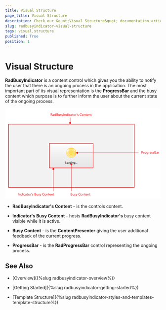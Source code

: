 ```yaml
---
title: Visual Structure
page_title: Visual Structure
description: Check our &quot;Visual Structure&quot; documentation article for the RadBusyIndicator {{ site.framework_name }} control.
slug: radbusyindicator-visual-structure
tags: visual,structure
published: True
position: 1
---
```


# Visual Structure

__RadBusyIndicator__ is a content control which gives you the ability to notify the user that there is an ongoing process in the application. The most important part of its visual representation is the __ProgressBar__ and the busy content which purpose is to further inform the user about the current state of the ongoing process.

![WPF RadBusyIndicator ](images/radbusyindicator_visual_structure_010.png)

* __RadBusyIndicator's  Content__ - is the controls content.

* __Indicator's Busy Content__ - hosts __RadBusyIndicator's__  busy content visible while it is active.

* __Busy Content__ - is the __ContentPresenter__ giving the user additional feedback of the current progress.

* __ProgressBar__ - is the __RadProgressBar__ control representing the ongoing process.  

## See Also

 * [Overview]({%slug radbusyindicator-overview%})

 * [Getting Started]({%slug radbusyindicator-getting-started%})

 * [Template Structure]({%slug radbusyindicator-styles-and-templates-template-structure%})
